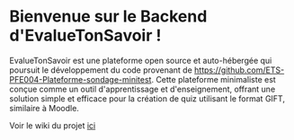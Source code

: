 # Bienvenue sur le Backend d'EvalueTonSavoir !

EvalueTonSavoir est une plateforme open source et auto-hébergée qui poursuit le développement du code provenant de https://github.com/ETS-PFE004-Plateforme-sondage-minitest. Cette plateforme minimaliste est conçue comme un outil d'apprentissage et d'enseignement, offrant une solution simple et efficace pour la création de quiz utilisant le format GIFT, similaire à Moodle.

Voir le wiki du projet [ici](https://github.com/louis-antoine-etsmtl/EvalueTonSavoir/wiki)
